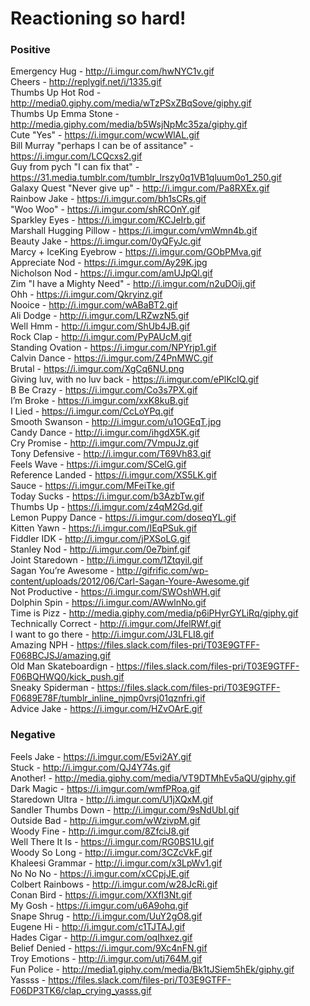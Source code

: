 # Reactioning so hard!

### Positive

Emergency Hug - http://i.imgur.com/hwNYC1v.gif   
Cheers - http://replygif.net/i/1335.gif  
Thumbs Up Hot Rod - http://media0.giphy.com/media/wTzPSxZBqSove/giphy.gif   
Thumbs Up Emma Stone - http://media.giphy.com/media/b5WsjNpMc35za/giphy.gif   
Cute "Yes" - https://i.imgur.com/wcwWlAL.gif  
Bill Murray "perhaps I can be of assitance" - https://i.imgur.com/LCQcxs2.gif  
Guy from pych "I can fix that" - https://31.media.tumblr.com/tumblr_lrszy0q1VB1qluum0o1_250.gif  
Galaxy Quest "Never give up" - http://i.imgur.com/Pa8RXEx.gif  
Rainbow Jake - https://i.imgur.com/bh1sCRs.gif  
"Woo Woo" - https://i.imgur.com/shRCOnY.gif  
Sparkley Eyes - https://i.imgur.com/KCJeIrb.gif  
Marshall Hugging Pillow - https://i.imgur.com/vmWmn4b.gif  
Beauty Jake - https://i.imgur.com/0yQFyJc.gif  
Marcy + IceKing Eyebrow - https://i.imgur.com/GObPMva.gif  
Appreciate Nod - https://i.imgur.com/Ay29K.jpg  
Nicholson Nod - https://i.imgur.com/amUJpQl.gif  
Zim "I have a Mighty Need" - http://i.imgur.com/n2uDOij.gif  
Ohh - https://i.imgur.com/Qkryinz.gif  
Nooice - http://i.imgur.com/wABaBT2.gif  
Ali Dodge - http://i.imgur.com/LRZwzN5.gif  
Well Hmm - http://i.imgur.com/ShUb4JB.gif  
Rock Clap - http://i.imgur.com/PyPAUcM.gif  
Standing Ovation - https://i.imgur.com/NPYrjp1.gif  
Calvin Dance - https://i.imgur.com/Z4PnMWC.gif  
Brutal - https://i.imgur.com/XgCq6NU.png  
Giving luv, with no luv back - https://i.imgur.com/ePlKcIQ.gif  
B Be Crazy - https://i.imgur.com/Co3s7PX.gif  
I’m Broke - https://i.imgur.com/xxK8kuB.gif  
I Lied - https://i.imgur.com/CcLoYPq.gif  
Smooth Swanson - http://i.imgur.com/u1OGEqT.jpg  
Candy Dance - http://i.imgur.com/ihgdX5K.gif  
Cry Promise - http://i.imgur.com/7VmpuJz.gif  
Tony Defensive - http://i.imgur.com/T69Vh83.gif  
Feels Wave - https://i.imgur.com/SCelG.gif  
Reference Landed - https://i.imgur.com/XS5LK.gif  
Sauce - https://i.imgur.com/MFeiTke.gif  
Today Sucks - https://i.imgur.com/b3AzbTw.gif   
Thumbs Up - https://i.imgur.com/z4qM2Gd.gif  
Lemon Puppy Dance - https://i.imgur.com/doseqYL.gif  
Kitten Yawn - https://i.imgur.com/IEqPSuk.gif  
Fiddler IDK - http://i.imgur.com/jPXSoLG.gif  
Stanley Nod - http://i.imgur.com/0e7binf.gif  
Joint Staredown - http://i.imgur.com/1Ztqyil.gif  
Sagan You’re Awesome - http://gifrific.com/wp-content/uploads/2012/06/Carl-Sagan-Youre-Awesome.gif  
Not Productive - https://i.imgur.com/SWOshWH.gif  
Dolphin Spin - https://i.imgur.com/AWwlnNo.gif  
Time is Pizz - http://media.giphy.com/media/p6iPHyrGYLiRq/giphy.gif  
Technically Correct - http://i.imgur.com/JfelRWf.gif  
I want to go there - http://i.imgur.com/J3LFLI8.gif  
Amazing NPH - https://files.slack.com/files-pri/T03E9GTFF-F068BCJSJ/amazing.gif  
Old Man Skateboardign - https://files.slack.com/files-pri/T03E9GTFF-F06BQHWQ0/kick_push.gif  
Sneaky Spiderman - https://files.slack.com/files-pri/T03E9GTFF-F0689E78F/tumblr_inline_njmp0vrsj01qznfri.gif  
Advice Jake - https://i.imgur.com/HZvOArE.gif  


### Negative
Feels Jake - https://i.imgur.com/E5vi2AY.gif  
Stuck - http://i.imgur.com/QJ4Y74s.gif  
Another! - http://media.giphy.com/media/VT9DTMhEv5aQU/giphy.gif  
Dark Magic - https://i.imgur.com/wmfPRoa.gif  
Staredown Ultra - http://i.imgur.com/U1jXQxM.gif  
Sandler Thumbs Down - http://i.imgur.com/9sNdUbI.gif  
Outside Bad - http://i.imgur.com/wWzivpM.gif  
Woody Fine - http://i.imgur.com/8ZfciJ8.gif  
Well There It Is - https://i.imgur.com/RG0BS1U.gif  
Woody So Long - http://i.imgur.com/3CZcVkF.gif  
Khaleesi Grammar - http://i.imgur.com/x3LpWv1.gif  
No No No - https://i.imgur.com/xCCpjJE.gif  
Colbert Rainbows - http://i.imgur.com/w28JcRi.gif  
Conan Bird - https://i.imgur.com/XXfI3Nt.gif  
My Gosh - https://i.imgur.com/u6A9ohq.gif  
Snape Shrug - http://i.imgur.com/UuY2gO8.gif  
Eugene Hi - http://i.imgur.com/c1TJTAJ.gif  
Hades Cigar - http://i.imgur.com/oqIhxez.gif  
Belief Denied - https://i.imgur.com/9Xc4nFN.gif  
Troy Emotions - http://i.imgur.com/utj764M.gif  
Fun Police - http://media1.giphy.com/media/Bk1tJSiem5hEk/giphy.gif  
Yassss - https://files.slack.com/files-pri/T03E9GTFF-F06DP3TK6/clap_crying_yasss.gif  

